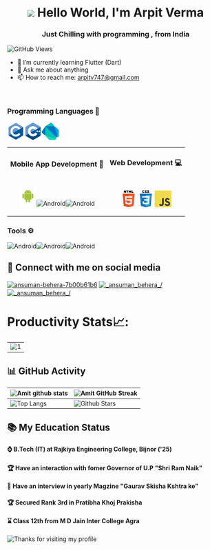 <h1 align="center"><img src="https://emojis.slackmojis.com/emojis/images/1531849430/4246/blob-sunglasses.gif?1531849430" width="30"/> Hello World, I'm Arpit Verma</h1>
<h3 align="center">Just Chilling with programming , from India</h3>

![GitHub Views](https://komarev.com/ghpvc/?username=arpitvermaofficial&color=0e75b6)

- 🔭 I’m currently learning Flutter (Dart) 
- 💬 Ask me about anything
- 📫 How to reach me: arpitv747@gmail.com


<br>



<h3 align="left">Programming Languages 💬</h3>
<p align="left"><img src="https://raw.githubusercontent.com/devicons/devicon/master/icons/c/c-original.svg" alt="c" width="40" height="40"/><img src="https://raw.githubusercontent.com/devicons/devicon/master/icons/cplusplus/cplusplus-original.svg" alt="cplusplus" width="40" height="40"/><img src="https://github.com/devicons/devicon/blob/master/icons/dart/dart-original.svg" alt="Android" width="40" height="40"/></p>

|||
|:----------------------------------------:|:-----------------------------------------:|
| <h3 align="center">Mobile App Development 📱</h3> <br> <p align="center"><img src="https://raw.githubusercontent.com/devicons/devicon/master/icons/android/android-original-wordmark.svg" alt="Android" width="40" height="40"/><img src="https://www.vectorlogo.zone/logos/flutterio/flutterio-icon.svg" alt="Android" width="40" height="40"/><img src="https://www.vectorlogo.zone/logos/firebase/firebase-icon.svg" alt="Android" width="40" height="40"/></p> | <h3 align="center">Web Development 💻 </h3><br><p align="center"><img src="https://raw.githubusercontent.com/devicons/devicon/master/icons/html5/html5-original-wordmark.svg" alt="Android" width="40" height="40"/><img src="https://raw.githubusercontent.com/devicons/devicon/master/icons/css3/css3-original-wordmark.svg" alt="Android" width="40" height="40"/><img src="https://raw.githubusercontent.com/devicons/devicon/master/icons/javascript/javascript-original.svg" alt="Android" width="40" height="40"/></p> |


<h3 align="left">Tools ⚙️ </h3>
<p align="left"><img src="https://www.vectorlogo.zone/logos/figma/figma-icon.svg" alt="Android" width="40" height="40"/><img src="https://www.vectorlogo.zone/logos/git-scm/git-scm-icon.svg" alt="Android" width="40" height="40"/><img src="https://github.githubassets.com/images/modules/site/icons/footer/github-mark.svg" alt="Android" width="40" height="40"/></p>



## 📲 Connect with me on social media 


  <a href="https://linkedin.com/in/arpit-v-1a4205220" target="blank"><img align="center" src="https://raw.githubusercontent.com/rahuldkjain/github-profile-readme-generator/master/src/images/icons/Social/linked-in-alt.svg" alt="ansuman-behera-7b00b61b6" height="30" width="40" /></a>
  <a href="https://github.com/arpitvermaofficial" target="blank"><img align="center" src="https://raw.githubusercontent.com/rahuldkjain/github-profile-readme-generator/master/src/images/icons/Social/github.svg" alt="_ansuman_behera_/" height="30" width="40" /></a>
<a href="https://stackoverflow.com/users/18079531/arpit-verma" target="blank"><img align="center" src="https://raw.githubusercontent.com/rahuldkjain/github-profile-readme-generator/master/src/images/icons/Social/stack-overflow.svg" alt="_ansuman_behera_/" height="30" width="40" /></a>

   
     
# Productivity Stats📈:
<table>
  <tr>
    <td><img src="https://github-profile-summary-cards.vercel.app/api/cards/profile-details?username=arpitvermaofficial&theme=monokai"  display=block width=100% height=auto  alt="1" ></td>
   </tr> 
</table>


## 📊 GitHub Activity
| ![Amit github stats](https://github-readme-stats.vercel.app/api?username=arpitvermaofficial&show_icons=true&theme=radical) | ![Amit GitHub Streak](https://github-readme-streak-stats.herokuapp.com/?user=arpitvermaofficial&theme=radical)                                                                                                           |
| --------------------------------------------------------------------------------------------------------------------------------- | ----------------------------------------------------------------------------------------------------------------------------------------------------------------------------------------------------------------- |
| ![Top Langs](https://github-readme-stats.vercel.app/api/top-langs/?username=arpitvermaofficial&langs_count=8&theme=radical&layout=compact) | ![Github Stars](https://github-readme-stats.vercel.app/api?username=arpitvermaofficial&show_icons=true&locale=en&count_private=true&hide_rank=true&custom_title=My%20GitHub%20Stats&disable_animations=true&theme=radical) |


## 📚 My Education Status


<h4>⌚ B.Tech (IT) at Rajkiya Engineering College, Bijnor ('25) </h4>
<h4>🏆 Have an interaction with fomer Governor of U.P "Shri Ram Naik"<h4>
<h4>🏅 Have an interview in yearly Magzine "Gaurav Skisha Kshtra ke"<h4>
<h4>🏆 Secured Rank 3rd in Pratibha Khoj Prakisha </h4>
<h4>⌛ Class 12th from M D Jain Inter College Agra</h4>


<img height="120" alt="Thanks for visiting my profile" width="100%" src="https://github.com/dibyendu415/dibyendu415/blob/master/marquee.svg" />
